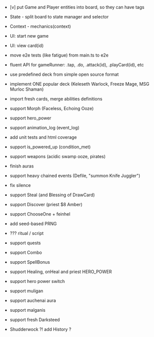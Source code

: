 - [v] put Game and Player entities into board, so they can have tags

- State - split board to state manager and selector
- Context - mechanics(context)
- UI: start new game
- UI: view card(id)

- move e2e tests (like fatigue) from main.ts to e2e
- fluent API for gameRunner: .tap, .do, .attack(id), .playCard(id), etc
- use predefined deck from simple open source format
- implement ONE popular deck (Keleseth Warlock, Freeze Mage, MSG Murloc Shaman)

- import fresh cards, merge abilities definitions

- support Morph (Faceless, Echoing Ooze)
- support hero_power
- support animation_log (event_log)
- add unit tests and html coverage
- support is_powered_up (condition_met)
- support weapons (acidic swamp ooze, pirates)
- finish auras
- support heavy chained events (Defile, "summon Knife Juggler")
- fix silence
- support Steal (and Blessing of DrawCard)
- support Discover (priest $8 Amber)
- support ChooseOne + feinhel
- add seed-based PRNG
- ??? ritual / script
- support quests
- support Combo
- support SpellBonus
- support Healing, onHeal and priest HERO_POWER
- support hero power switch
- support muligan
- support auchenai aura
- support malganis
- support fresh Darksteed
- Shudderwock ?! add History ?
